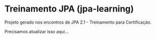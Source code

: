 Treinamento JPA (jpa-learning)
============

Projeto gerado nos encontros de JPA 2.1 - Treinamento para Certificação.

Precisamos atualizar isso aqui...

